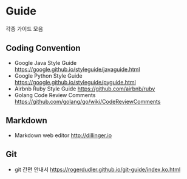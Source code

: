 # Guide
각종 가이드 모음

## Coding Convention
- Google Java Style Guide https://google.github.io/styleguide/javaguide.html
- Google Python Style Guide https://google.github.io/styleguide/pyguide.html
- Airbnb Ruby Style Guide https://github.com/airbnb/ruby
- Golang Code Review Comments https://github.com/golang/go/wiki/CodeReviewComments

## Markdown
- Markdown web editor http://dillinger.io

## Git
- git 간편 안내서 https://rogerdudler.github.io/git-guide/index.ko.html
